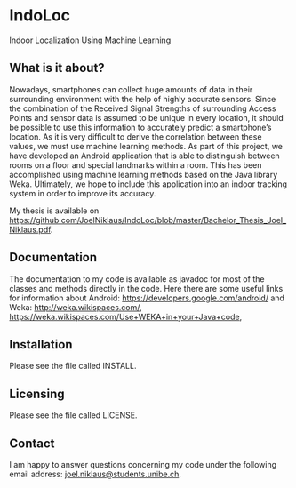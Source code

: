 # IndoLoc
Indoor Localization Using Machine Learning

## What is it about?
Nowadays, smartphones can collect huge amounts of data in their surrounding environment with the help of highly accurate sensors. Since the combination of the Received Signal Strengths of surrounding Access Points and sensor data is assumed to be unique in every location, it should be possible to use this information to accurately predict a smartphone’s location. As it is very difficult to derive the correlation between these values, we must use machine learning methods. As part of this project, we have developed an Android application that is able to distinguish between rooms on a floor and special landmarks within a room. This has been accomplished using machine learning methods based on the Java library Weka. Ultimately, we hope to include this application into an indoor tracking system in order to improve its accuracy.

My thesis is available on https://github.com/JoelNiklaus/IndoLoc/blob/master/Bachelor_Thesis_Joel_Niklaus.pdf.

## Documentation

  The documentation to my code is available as javadoc for most of the classes and methods directly in the code.
  Here there are some useful links for information about
  Android: https://developers.google.com/android/ and
  Weka: http://weka.wikispaces.com/, https://weka.wikispaces.com/Use+WEKA+in+your+Java+code, 

## Installation

Please see the file called INSTALL.

## Licensing

Please see the file called LICENSE.

## Contact

I am happy to answer questions concerning my code under the following email address: joel.niklaus@students.unibe.ch.
